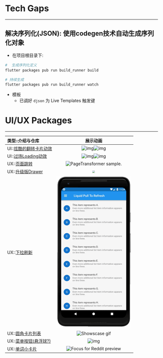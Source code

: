 # Tech Gaps

---

## 解决序列化(JSON): 使用codegen技术自动生成序列化对象

- 在项目根目录下:
```bash
#  生成序列化定义
flutter packages pub run build_runner build
```
```bash
# 持续生成
flutter packages pub run build_runner watch
```
- 模板
  - 已调好 `djson` 为 Live Templates 触发键

# UI/UX Packages

---
| 类型::介绍与仓库                                             |                           展示动画                           |
| :----------------------------------------------------------- | :----------------------------------------------------------: |
| UI::[炫酷的翻转卡片动效](https://github.com/hnvn/flutter_flip_panel) | ![img](https://github.com/hnvn/flutter_flip_panel/raw/master/screenshots/flip_image.gif?raw=true)![img](https://github.com/hnvn/flutter_flip_panel/raw/master/screenshots/flip_clock.gif?raw=true) |
| UI::[过场Loading动效](https://github.com/jogboms/flutter_spinkit) | ![img](https://raw.githubusercontent.com/ybq/AndroidSpinKit/master/art/RotatingPlane.gif)![img](https://raw.githubusercontent.com/ybq/AndroidSpinKit/master/art/Wave.gif) |
| UX::[页面跳转](https://github.com/roughike/page-transformer) | ![PageTransformer sample.](https://github.com/FlutterRocks/page-transformer/raw/master/page_transform_sample.gif) |
| UX::[升级版Drawer](https://github.com/RafaelBarbosatec/hidden_drawer_menu) | <img src="https://github.com/RafaelBarbosatec/hidden_drawer_menu/raw/master/imgs/app2.gif" style="zoom:50%"/> |
| UX::[下拉刷新](https://github.com/aagarwal1012/Liquid-Pull-To-Refresh) | <img src="https://github.com/aagarwal1012/Liquid-Pull-To-Refresh/raw/master/display/liquid.gif?raw=true" style="zoom:50%"/> |
| UX::[圆角卡片列表](https://github.com/ariedov/flutter_snaplist) | ![Showscase gif](https://camo.githubusercontent.com/290da53945fac576d9d362ffe40bcdf836def643/68747470733a2f2f6d656469612e67697068792e636f6d2f6d656469612f3237625448616c797765566f6332707353322f67697068792e676966) |
| UX::[菜单按钮(悬浮球?)](https://github.com/xqwzts/flutter_radial_menu) | ![img](https://github.com/xqwzts/flutter_radial_menu/raw/master/screenshots/demo.gif) |
| UX::[单词小卡片](https://github.com/Ivaskuu/tinder_cards)    | ![Focus for Reddit preview](https://camo.githubusercontent.com/8f5d8d602a62b97584a8fcc7f7c719e48c847d07/68747470733a2f2f692e696d6775722e636f6d2f504d3941684c582e676966) |



